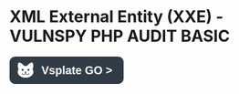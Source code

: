 # XML External Entity (XXE) - VULNSPY PHP AUDIT BASIC

<a href="https://www.vsplate.com/?github=vulnspy/phpaudit-XXE"><img alt="VSPLATE GO" src="https://raw.githubusercontent.com/vsplate/images/master/vsgo_btn.png" width="200px"></a>
